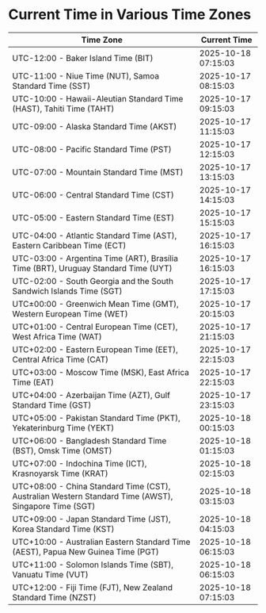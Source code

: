 # Current Time in Various Time Zones

| Time Zone | Current Time |
|-----------|--------------|
| UTC-12:00 - Baker Island Time (BIT) | 2025-10-18 07:15:03 |
| UTC-11:00 - Niue Time (NUT), Samoa Standard Time (SST) | 2025-10-17 08:15:03 |
| UTC-10:00 - Hawaii-Aleutian Standard Time (HAST), Tahiti Time (TAHT) | 2025-10-17 09:15:03 |
| UTC-09:00 - Alaska Standard Time (AKST) | 2025-10-17 11:15:03 |
| UTC-08:00 - Pacific Standard Time (PST) | 2025-10-17 12:15:03 |
| UTC-07:00 - Mountain Standard Time (MST) | 2025-10-17 13:15:03 |
| UTC-06:00 - Central Standard Time (CST) | 2025-10-17 14:15:03 |
| UTC-05:00 - Eastern Standard Time (EST) | 2025-10-17 15:15:03 |
| UTC-04:00 - Atlantic Standard Time (AST), Eastern Caribbean Time (ECT) | 2025-10-17 16:15:03 |
| UTC-03:00 - Argentina Time (ART), Brasília Time (BRT), Uruguay Standard Time (UYT) | 2025-10-17 16:15:03 |
| UTC-02:00 - South Georgia and the South Sandwich Islands Time (SGT) | 2025-10-17 17:15:03 |
| UTC±00:00 - Greenwich Mean Time (GMT), Western European Time (WET) | 2025-10-17 20:15:03 |
| UTC+01:00 - Central European Time (CET), West Africa Time (WAT) | 2025-10-17 21:15:03 |
| UTC+02:00 - Eastern European Time (EET), Central Africa Time (CAT) | 2025-10-17 22:15:03 |
| UTC+03:00 - Moscow Time (MSK), East Africa Time (EAT) | 2025-10-17 22:15:03 |
| UTC+04:00 - Azerbaijan Time (AZT), Gulf Standard Time (GST) | 2025-10-17 23:15:03 |
| UTC+05:00 - Pakistan Standard Time (PKT), Yekaterinburg Time (YEKT) | 2025-10-18 00:15:03 |
| UTC+06:00 - Bangladesh Standard Time (BST), Omsk Time (OMST) | 2025-10-18 01:15:03 |
| UTC+07:00 - Indochina Time (ICT), Krasnoyarsk Time (KRAT) | 2025-10-18 02:15:03 |
| UTC+08:00 - China Standard Time (CST), Australian Western Standard Time (AWST), Singapore Time (SGT) | 2025-10-18 03:15:03 |
| UTC+09:00 - Japan Standard Time (JST), Korea Standard Time (KST) | 2025-10-18 04:15:03 |
| UTC+10:00 - Australian Eastern Standard Time (AEST), Papua New Guinea Time (PGT) | 2025-10-18 06:15:03 |
| UTC+11:00 - Solomon Islands Time (SBT), Vanuatu Time (VUT) | 2025-10-18 06:15:03 |
| UTC+12:00 - Fiji Time (FJT), New Zealand Standard Time (NZST) | 2025-10-18 07:15:03 |
